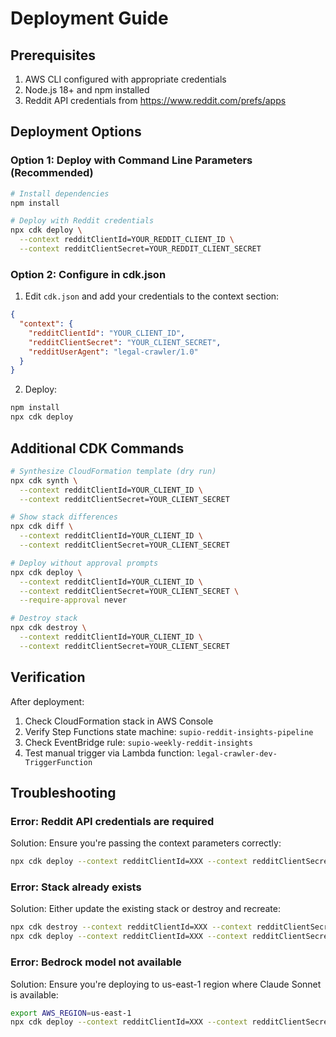 # Deployment Guide

## Prerequisites

1. AWS CLI configured with appropriate credentials
2. Node.js 18+ and npm installed
3. Reddit API credentials from https://www.reddit.com/prefs/apps

## Deployment Options

### Option 1: Deploy with Command Line Parameters (Recommended)

```bash
# Install dependencies
npm install

# Deploy with Reddit credentials
npx cdk deploy \
  --context redditClientId=YOUR_REDDIT_CLIENT_ID \
  --context redditClientSecret=YOUR_REDDIT_CLIENT_SECRET
```

### Option 2: Configure in cdk.json

1. Edit `cdk.json` and add your credentials to the context section:
```json
{
  "context": {
    "redditClientId": "YOUR_CLIENT_ID",
    "redditClientSecret": "YOUR_CLIENT_SECRET",
    "redditUserAgent": "legal-crawler/1.0"
  }
}
```

2. Deploy:
```bash
npm install
npx cdk deploy
```

## Additional CDK Commands

```bash
# Synthesize CloudFormation template (dry run)
npx cdk synth \
  --context redditClientId=YOUR_CLIENT_ID \
  --context redditClientSecret=YOUR_CLIENT_SECRET

# Show stack differences
npx cdk diff \
  --context redditClientId=YOUR_CLIENT_ID \
  --context redditClientSecret=YOUR_CLIENT_SECRET

# Deploy without approval prompts
npx cdk deploy \
  --context redditClientId=YOUR_CLIENT_ID \
  --context redditClientSecret=YOUR_CLIENT_SECRET \
  --require-approval never

# Destroy stack
npx cdk destroy \
  --context redditClientId=YOUR_CLIENT_ID \
  --context redditClientSecret=YOUR_CLIENT_SECRET
```

## Verification

After deployment:

1. Check CloudFormation stack in AWS Console
2. Verify Step Functions state machine: `supio-reddit-insights-pipeline`
3. Check EventBridge rule: `supio-weekly-reddit-insights`
4. Test manual trigger via Lambda function: `legal-crawler-dev-TriggerFunction`

## Troubleshooting

### Error: Reddit API credentials are required
Solution: Ensure you're passing the context parameters correctly:
```bash
npx cdk deploy --context redditClientId=XXX --context redditClientSecret=YYY
```

### Error: Stack already exists
Solution: Either update the existing stack or destroy and recreate:
```bash
npx cdk destroy --context redditClientId=XXX --context redditClientSecret=YYY
npx cdk deploy --context redditClientId=XXX --context redditClientSecret=YYY
```

### Error: Bedrock model not available
Solution: Ensure you're deploying to us-east-1 region where Claude Sonnet is available:
```bash
export AWS_REGION=us-east-1
npx cdk deploy --context redditClientId=XXX --context redditClientSecret=YYY
```